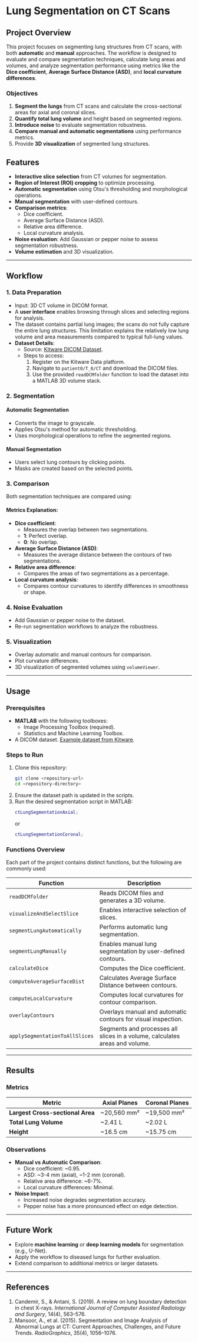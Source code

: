 # Lung Segmentation on CT Scans

## Project Overview

This project focuses on segmenting lung structures from CT scans, with both **automatic** and **manual** approaches. The workflow is designed to evaluate and compare segmentation techniques, calculate lung areas and volumes, and analyze segmentation performance using metrics like the **Dice coefficient**, **Average Surface Distance (ASD)**, and **local curvature differences**. 

### Objectives

1. **Segment the lungs** from CT scans and calculate the cross-sectional areas for axial and coronal slices.
2. **Quantify total lung volume** and height based on segmented regions.
3. **Introduce noise** to evaluate segmentation robustness.
4. **Compare manual and automatic segmentations** using performance metrics.
5. Provide **3D visualization** of segmented lung structures.

## Features

- **Interactive slice selection** from CT volumes for segmentation.
- **Region of Interest (ROI) cropping** to optimize processing.
- **Automatic segmentation** using Otsu's thresholding and morphological operations.
- **Manual segmentation** with user-defined contours.
- **Comparison metrics**:
  - Dice coefficient.
  - Average Surface Distance (ASD).
  - Relative area difference.
  - Local curvature analysis.
- **Noise evaluation**: Add Gaussian or pepper noise to assess segmentation robustness.
- **Volume estimation** and 3D visualization.

---

## Workflow

### 1. Data Preparation

- Input: 3D CT volume in DICOM format.
- A **user interface** enables browsing through slices and selecting regions for analysis.
- The dataset contains partial lung images; the scans do not fully capture the entire lung structures. This limitation explains the relatively low lung volume and area measurements compared to typical full-lung values.
- **Dataset Details**:
  - Source: [Kitware DICOM Dataset](https://data.kitware.com/#collection/579787098d777f1268277a27/folder/5a9dc8f78d777f06857860fd).
  - Steps to access:
    1. Register on the Kitware Data platform.
    2. Navigate to `patient0/T_0/CT` and download the DICOM files.
    3. Use the provided `readDCMfolder` function to load the dataset into a MATLAB 3D volume stack.

### 2. Segmentation

#### Automatic Segmentation
- Converts the image to grayscale.
- Applies Otsu's method for automatic thresholding.
- Uses morphological operations to refine the segmented regions.

#### Manual Segmentation
- Users select lung contours by clicking points.
- Masks are created based on the selected points.

### 3. Comparison

Both segmentation techniques are compared using:

#### Metrics Explanation:
- **Dice coefficient**:
  - Measures the overlap between two segmentations.
  - **1**: Perfect overlap.
  - **0**: No overlap.
- **Average Surface Distance (ASD)**:
  - Measures the average distance between the contours of two segmentations.
- **Relative area difference**:
  - Compares the areas of two segmentations as a percentage.
- **Local curvature analysis**:
  - Compares contour curvatures to identify differences in smoothness or shape.

### 4. Noise Evaluation

- Add Gaussian or pepper noise to the dataset.
- Re-run segmentation workflows to analyze the robustness.

### 5. Visualization

- Overlay automatic and manual contours for comparison.
- Plot curvature differences.
- 3D visualization of segmented volumes using `volumeViewer`.

---

## Usage

### Prerequisites

- **MATLAB** with the following toolboxes:
  - Image Processing Toolbox (required).
  - Statistics and Machine Learning Toolbox.
- A DICOM dataset. [Example dataset from Kitware](https://data.kitware.com/#collection/579787098d777f1268277a27/folder/5a9dc8f78d777f06857860fd).

### Steps to Run

1. Clone this repository:
   ```bash
   git clone <repository-url>
   cd <repository-directory>
   ```
2. Ensure the dataset path is updated in the scripts.
3. Run the desired segmentation script in MATLAB:
   ```matlab
   ctLungSegmentationAxial;
   ```
   or
   ```matlab
   ctLungSegmentationCoronal;
   ```

### Functions Overview

Each part of the project contains distinct functions, but the following are commonly used:

| Function                     | Description                                                                 |
|------------------------------|-----------------------------------------------------------------------------|
| `readDCMfolder`              | Reads DICOM files and generates a 3D volume.                               |
| `visualizeAndSelectSlice`    | Enables interactive selection of slices.                                   |
| `segmentLungAutomatically`   | Performs automatic lung segmentation.                                      |
| `segmentLungManually`        | Enables manual lung segmentation by user-defined contours.                 |
| `calculateDice`              | Computes the Dice coefficient.                                             |
| `computeAverageSurfaceDist`  | Calculates Average Surface Distance between contours.                      |
| `computeLocalCurvature`      | Computes local curvatures for contour comparison.                          |
| `overlayContours`            | Overlays manual and automatic contours for visual inspection.              |
| `applySegmentationToAllSlices`| Segments and processes all slices in a volume, calculates areas and volume.|

---

## Results

### Metrics

| Metric                         | Axial Planes   | Coronal Planes |
|--------------------------------|----------------|----------------|
| **Largest Cross-sectional Area** | ~20,560 mm²    | ~19,500 mm²    |
| **Total Lung Volume**           | ~2.41 L        | ~2.02 L        |
| **Height**                      | ~16.5 cm       | ~15.75 cm      |

### Observations

- **Manual vs Automatic Comparison**:
  - Dice coefficient: ~0.95.
  - ASD: ~3-4 mm (axial), ~1-2 mm (coronal).
  - Relative area difference: ~6-7%.
  - Local curvature differences: Minimal.
- **Noise Impact**:
  - Increased noise degrades segmentation accuracy.
  - Pepper noise has a more pronounced effect on edge detection.

---

## Future Work

- Explore **machine learning** or **deep learning models** for segmentation (e.g., U-Net).
- Apply the workflow to diseased lungs for further evaluation.
- Extend comparison to additional metrics or larger datasets.

---

## References

1. Candemir, S., & Antani, S. (2019). A review on lung boundary detection in chest X-rays. *International Journal of Computer Assisted Radiology and Surgery*, 14(4), 563–576.
2. Mansoor, A., et al. (2015). Segmentation and Image Analysis of Abnormal Lungs at CT: Current Approaches, Challenges, and Future Trends. *RadioGraphics*, 35(4), 1056–1076.
